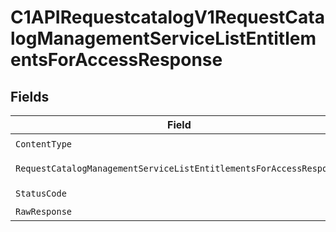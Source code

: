 # C1APIRequestcatalogV1RequestCatalogManagementServiceListEntitlementsForAccessResponse


## Fields

| Field                                                                                                                                                               | Type                                                                                                                                                                | Required                                                                                                                                                            | Description                                                                                                                                                         |
| ------------------------------------------------------------------------------------------------------------------------------------------------------------------- | ------------------------------------------------------------------------------------------------------------------------------------------------------------------- | ------------------------------------------------------------------------------------------------------------------------------------------------------------------- | ------------------------------------------------------------------------------------------------------------------------------------------------------------------- |
| `ContentType`                                                                                                                                                       | *string*                                                                                                                                                            | :heavy_check_mark:                                                                                                                                                  | N/A                                                                                                                                                                 |
| `RequestCatalogManagementServiceListEntitlementsForAccessResponse`                                                                                                  | [*shared.RequestCatalogManagementServiceListEntitlementsForAccessResponse](../../models/shared/requestcatalogmanagementservicelistentitlementsforaccessresponse.md) | :heavy_minus_sign:                                                                                                                                                  | Successful response                                                                                                                                                 |
| `StatusCode`                                                                                                                                                        | *int*                                                                                                                                                               | :heavy_check_mark:                                                                                                                                                  | N/A                                                                                                                                                                 |
| `RawResponse`                                                                                                                                                       | [*http.Response](https://pkg.go.dev/net/http#Response)                                                                                                              | :heavy_minus_sign:                                                                                                                                                  | N/A                                                                                                                                                                 |